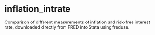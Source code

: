 # inflation_intrate
Comparison of different measurements of inflation and risk-free interest rate, downloaded directly from FRED into Stata using freduse.  
